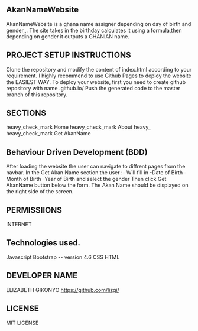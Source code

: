 ## AkanNameWebsite
AkanNameWebsite is a ghana name assigner depending on day of birth and gender,,.
The site takes in the birthday calculates it using a formula,then depending on gender
it outputs a GHANIAN name.
## PROJECT SETUP INSTRUCTIONS
Clone the repository and modify the content of index.html according to your requirement.
I highly recommend to use Github Pages to deploy the website the EASIEST WAY.
To deploy your website, first you need to create github repository with name .github.io/
Push the generated code to the master branch of this repository.

## SECTIONS
heavy_check_mark Home heavy_check_mark About heavy_ heavy_check_mark Get AkanName

## Behaviour Driven Development (BDD)
After loading the website the user can navigate to diffrent pages from the navbar.
In the Get Akan Name section the user :-
Will fill in -Date of Birth - Month of Birth -Year of Birth and select the gender
Then click Get AkanName button below the form.
The Akan Name should be displayed on the right side of the screen.

## PERMISSIIONS
INTERNET

## Technologies used.
Javascript
Bootstrap -- version 4.6
CSS
HTML

## DEVELOPER NAME
ELIZABETH GIKONYO
https://github.com/lizgi/

## LICENSE
MIT LICENSE
